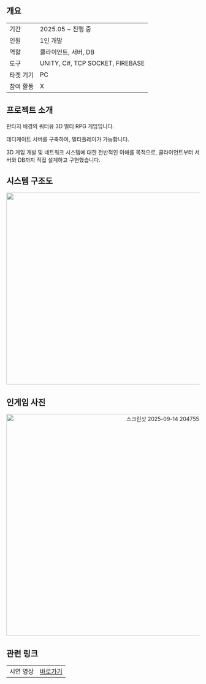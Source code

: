 ## 개요
<table>
  <tr><td>기간</td><td>2025.05 ~ 진행 중</td></tr>
  <tr><td>인원</td><td>1인 개발</td></tr>
  <tr><td>역할</td><td>클라이언트, 서버, DB</td></tr>
  <tr><td>도구</td><td>UNITY, C#, TCP SOCKET, FIREBASE</td></tr>
  <tr><td>타겟 기기</td><td>PC</td></tr>
  <tr><td>참여 활동</td><td>X</td></tr>
</table>

## 프로젝트 소개
판타지 배경의 쿼터뷰 3D 멀티 RPG 게임입니다. 

데디케이트 서버를 구축하여, 멀티플레이가 가능합니다.

3D 게임 개발 및 네트워크 시스템에 대한 전반적인 이해를 목적으로, 클라이언트부터 서버와 DB까지 직접 설계하고 구현했습니다.

## 시스템 구조도
<p align="center">
  <img width="1056" height="501" alt="image" src="https://github.com/user-attachments/assets/717bd5d7-3ba2-43a3-a8f7-1881c426f9b8" />
</p>

## 인게임 사진
<p align="center">
  <img width="800" height="579" alt="스크린샷 2025-09-14 204755" src="https://github.com/user-attachments/assets/49372a5e-1b98-4a70-a28d-34bbe83c4a65" />
</p>

## 관련 링크
<table>
  <tr><td>시연 영상</td><td><a href="https://www.youtube.com/watch?v=bL4QaUiaqw4&feature=youtu.be">바로가기</a></td></tr>
</table>
 
